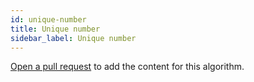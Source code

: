 ```yaml
---
id: unique-number
title: Unique number
sidebar_label: Unique number
---
```


[Open a pull request](https://github.com/AllAlgorithms/algorithms/tree/master/docs/unique-number.md) to add the content for this algorithm.